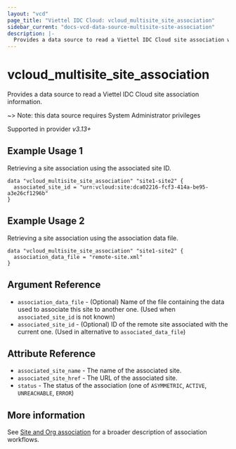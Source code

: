 ```yaml
---
layout: "vcd"
page_title: "Viettel IDC Cloud: vcloud_multisite_site_association"
sidebar_current: "docs-vcd-data-source-multisite-site-association"
description: |-
  Provides a data source to read a Viettel IDC Cloud site association with the current site.
---
```


# vcloud\_multisite\_site\_association

Provides a data source to read a Viettel IDC Cloud site association information.

~> Note: this data source requires System Administrator privileges

Supported in provider *v3.13+*

## Example Usage 1

Retrieving a site association using the associated site ID.

```hcl
data "vcloud_multisite_site_association" "site1-site2" {
  associated_site_id = "urn:vcloud:site:dca02216-fcf3-414a-be95-a3e26cf1296b"
}
```

## Example Usage 2

Retrieving a site association using the association data file.

```hcl
data "vcloud_multisite_site_association" "site1-site2" {
  association_data_file = "remote-site.xml"
}
```

## Argument Reference

* `association_data_file` - (Optional) Name of the file containing the data used to associate this site to another one.
  (Used when `associated_site_id` is not known)
* `associated_site_id` - (Optional) ID of the remote site associated with the current one. (Used in alternative to
  `associated_data_file`)


## Attribute Reference

* `associated_site_name` - The name of the associated site.
* `associated_site_href` - The URL of the associated site.
* `status` - The status of the association (one of `ASYMMETRIC`, `ACTIVE`, `UNREACHABLE`, `ERROR`)

## More information

See [Site and Org association](/providers/terraform-viettelidc/vcloud/latest/docs/guides/site_org_association) for a broader description
of association workflows.